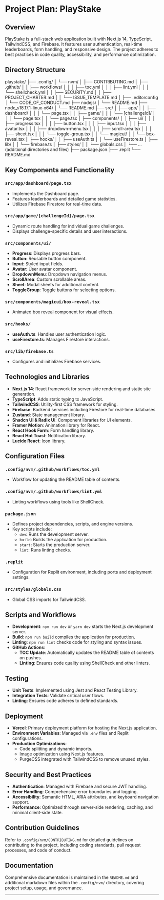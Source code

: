 # Project Plan: PlayStake

## Overview

PlayStake is a full-stack web application built with Next.js 14, TypeScript, TailwindCSS, and Firebase. It features user authentication, real-time leaderboards, form handling, and responsive design. The project adheres to best practices in code quality, accessibility, and performance optimization.

## Directory Structure

playstake/
├── .config/
│ └── nvm/
│ ├── CONTRIBUTING.md
│ ├── .github/
│ │ ├── workflows/
│ │ │ ├── toc.yml
│ │ │ ├── lint.yml
│ │ │ └── shellcheck.yml
│ │ ├── SECURITY.md
│ │ ├── PROJECT_CHARTER.md
│ │ └── ISSUE_TEMPLATE.md
│ ├── .editorconfig
│ └── CODE_OF_CONDUCT.md
├── nodejs/
│ └── README.md
├── node_v18.17.1-linux-x64/
│ └── README.md
├── src/
│ ├── app/
│ │ ├── dashboard/
│ │ │ └── page.tsx
│ │ ├── game/
│ │ │ └── [challengeId]/
│ │ │ └── page.tsx
│ │ └── page.tsx
│ ├── components/
│ │ ├── ui/
│ │ │ ├── progress.tsx
│ │ │ ├── button.tsx
│ │ │ ├── input.tsx
│ │ │ ├── avatar.tsx
│ │ │ ├── dropdown-menu.tsx
│ │ │ ├── scroll-area.tsx
│ │ │ ├── sheet.tsx
│ │ │ └── toggle-group.tsx
│ │ └── magicui/
│ │ └── box-reveal.tsx
│ ├── hooks/
│ │ ├── useAuth.ts
│ │ └── useFirestore.ts
│ ├── lib/
│ │ └── firebase.ts
│ ├── styles/
│ │ └── globals.css
│ └── ... (additional directories and files)
├── package.json
├── .replit
└── README.md


## Key Components and Functionality

### `src/app/dashboard/page.tsx`
- Implements the Dashboard page.
- Features leaderboards and detailed game statistics.
- Utilizes Firebase Firestore for real-time data.

### `src/app/game/[challengeId]/page.tsx`
- Dynamic route handling for individual game challenges.
- Displays challenge-specific details and user interactions.

### `src/components/ui/`
- **Progress**: Displays progress bars.
- **Button**: Reusable button component.
- **Input**: Styled input fields.
- **Avatar**: User avatar component.
- **DropdownMenu**: Dropdown navigation menus.
- **ScrollArea**: Custom scrollable areas.
- **Sheet**: Modal sheets for additional content.
- **ToggleGroup**: Toggle buttons for selecting options.

### `src/components/magicui/box-reveal.tsx`
- Animated box reveal component for visual effects.

### `src/hooks/`
- **useAuth.ts**: Handles user authentication logic.
- **useFirestore.ts**: Manages Firestore interactions.

### `src/lib/firebase.ts`
- Configures and initializes Firebase services.

## Technologies and Libraries

- **Next.js 14**: React framework for server-side rendering and static site generation.
- **TypeScript**: Adds static typing to JavaScript.
- **TailwindCSS**: Utility-first CSS framework for styling.
- **Firebase**: Backend services including Firestore for real-time databases.
- **Zustand**: State management library.
- **Shadcn UI & Radix UI**: Component libraries for UI elements.
- **Framer Motion**: Animation library for React.
- **React Hook Form**: Form handling library.
- **React Hot Toast**: Notification library.
- **Lucide React**: Icon library.

## Configuration Files

### `.config/nvm/.github/workflows/toc.yml`
- Workflow for updating the README table of contents.

### `.config/nvm/.github/workflows/lint.yml`
- Linting workflows using tools like ShellCheck.

### `package.json`
- Defines project dependencies, scripts, and engine versions.
- Key scripts include:
  - `dev`: Runs the development server.
  - `build`: Builds the application for production.
  - `start`: Starts the production server.
  - `lint`: Runs linting checks.

### `.replit`
- Configuration for Replit environment, including ports and deployment settings.

### `src/styles/globals.css`
- Global CSS imports for TailwindCSS.

## Scripts and Workflows

- **Development**: `npm run dev` or `yarn dev` starts the Next.js development server.
- **Build**: `npm run build` compiles the application for production.
- **Linting**: `npm run lint` checks code for styling and syntax issues.
- **GitHub Actions**:
  - **TOC Update**: Automatically updates the README table of contents on pushes.
  - **Linting**: Ensures code quality using ShellCheck and other linters.

## Testing

- **Unit Tests**: Implemented using Jest and React Testing Library.
- **Integration Tests**: Validate critical user flows.
- **Linting**: Ensures code adheres to defined standards.

## Deployment

- **Vercel**: Primary deployment platform for hosting the Next.js application.
- **Environment Variables**: Managed via `.env` files and Replit configurations.
- **Production Optimizations**:
  - Code splitting and dynamic imports.
  - Image optimization using Next.js features.
  - PurgeCSS integrated with TailwindCSS to remove unused styles.

## Security and Best Practices

- **Authentication**: Managed with Firebase and secure JWT handling.
- **Error Handling**: Comprehensive error boundaries and logging.
- **Accessibility**: Semantic HTML, ARIA attributes, and keyboard navigation support.
- **Performance**: Optimized through server-side rendering, caching, and minimal client-side state.

## Contribution Guidelines

Refer to `.config/nvm/CONTRIBUTING.md` for detailed guidelines on contributing to the project, including coding standards, pull request processes, and code of conduct.

## Documentation

Comprehensive documentation is maintained in the `README.md` and additional markdown files within the `.config/nvm/` directory, covering project setup, usage, and governance.

---